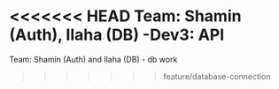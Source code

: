 <<<<<<< HEAD
Team: Shamin (Auth), Ilaha (DB) -Dev3: API
=======
Team: Shamin (Auth) and Ilaha (DB) - db work
>>>>>>> feature/database-connection
